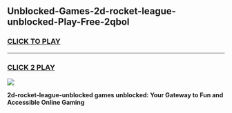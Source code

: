 
## Unblocked-Games-2d-rocket-league-unblocked-Play-Free-2qbol
<h3>
<a href="https://premium76.site?title=2d-rocket-league-unblocked&ref=20M">CLICK TO PLAY</a></h3>
<hr>

<h3>
<a href="https://premium76.site?title=2d-rocket-league-unblocked&ref=20M">CLICK 2 PLAY</a>
  
</h3>

<a href="https://premium76.site?title=2d-rocket-league-unblocked&ref=19M"><img src="https://clearcache.store/games.png"></a>


**2d-rocket-league-unblocked games unblocked: Your Gateway to Fun and Accessible Online Gaming**
